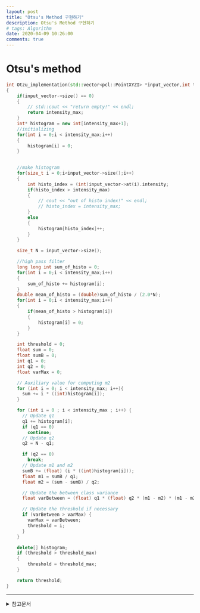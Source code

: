 ```yaml
---
layout: post
title: "Otsu's Method 구현하기"
description: Otsu's Method 구현하기
# tags: Algorithm
date: 2020-04-09 10:26:00
comments: true
---
```


# Otsu's method

<!-- 무슨알고리즘인지 간략하게 -->
<!-- 핵심 알고리즘 원리 -->
<!-- 수식적으로 해석 -->
<!-- 직접구현 cpp? python? -->
<!-- 파생 알고리즘은 뭐가 있는지 -->
```cpp
int Otzu_implementation(std::vector<pcl::PointXYZI> *input_vector,int threshold_max,int intensity_max)
{
    if(input_vector->size() == 0)
    {
        // std::cout << "return empty!" << endl;
        return intensity_max;
    }
    int* histogram = new int[intensity_max+1];
    //initializing
    for(int i = 0;i < intensity_max;i++)
    {
        histogram[i] = 0;
    }
    

    //make histogram
    for(size_t i = 0;i<input_vector->size();i++)
    {
        int histo_index = (int)input_vector->at(i).intensity;
        if(histo_index > intensity_max)
        {
            // cout << "out of histo index!" << endl;
            // histo_index = intensity_max;
        }
        else
        {
            histogram[histo_index]++;
        }
    }
    
    size_t N = input_vector->size();

    //high pass filter
    long long int sum_of_histo = 0;
    for(int i = 0;i < intensity_max;i++)
    {
        sum_of_histo += histogram[i];
    }
    double mean_of_histo = (double)sum_of_histo / (2.0*N);
    for(int i = 0;i < intensity_max;i++)
    {
        if(mean_of_histo > histogram[i])
        {
            histogram[i] = 0;
        }
    }

    int threshold = 0;
    float sum = 0;
    float sumB = 0;
    int q1 = 0;
    int q2 = 0;
    float varMax = 0;

    // Auxiliary value for computing m2
    for (int i = 0; i < intensity_max; i++){
      sum += i * ((int)histogram[i]);
    }

    for (int i = 0 ; i < intensity_max ; i++) {
      // Update q1
      q1 += histogram[i];
      if (q1 == 0)
        continue;
      // Update q2
      q2 = N - q1;

      if (q2 == 0)
        break;
      // Update m1 and m2
      sumB += (float) (i * ((int)histogram[i]));
      float m1 = sumB / q1;
      float m2 = (sum - sumB) / q2;

      // Update the between class variance
      float varBetween = (float) q1 * (float) q2 * (m1 - m2) * (m1 - m2);

      // Update the threshold if necessary
      if (varBetween > varMax) {
        varMax = varBetween;
        threshold = i;
      }
    }

    delete[] histogram;
    if (threshold > threshold_max)
    {
        threshold = threshold_max;
    }

    return threshold;
}
```
---

<details>
<summary>참고문서</summary>
<div markdown="1">

- [wikipedia-Otsu's method](https://en.wikipedia.org/wiki/Otsu%27s_method)
- ["A threshold selection method from gray-level histograms",Otsu, N. (1979).](http://webserver2.tecgraf.puc-rio.br/~mgattass/cg/trbImg/Otsu.pdf)
- [Otsu 방법을 사용해서 이미지 이진화하기 (matlab 소스코드 포함)](https://bskyvision.com/49)

</div>
</details>
<script id="dsq-count-scr" src="//msc9533.disqus.com/count.js" async></script>

